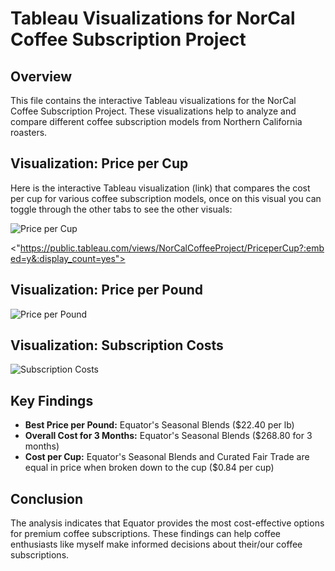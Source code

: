 # Tableau Visualizations for NorCal Coffee Subscription Project

## Overview
This file contains the interactive Tableau visualizations for the NorCal Coffee Subscription Project. These visualizations help to analyze and compare different coffee subscription models from Northern California roasters.

## Visualization: Price per Cup
Here is the interactive Tableau visualization (link) that compares the cost per cup for various coffee subscription models, once on this visual you can toggle through the other tabs to see the other visuals:

![Price per Cup](https://github.com/user-attachments/assets/15934ed5-4bef-4fdf-8f05-c5ec9a6e61da)

<"https://public.tableau.com/views/NorCalCoffeeProject/PriceperCup?:embed=y&:display_count=yes">

## Visualization: Price per Pound

![Price per Pound](https://github.com/user-attachments/assets/3074afcc-4076-4b03-8fa1-5f1f4c546345)

## Visualization: Subscription Costs

![Subscription Costs](https://github.com/user-attachments/assets/4f84508a-55a9-4df0-988d-6478f1f74140)

## Key Findings
- **Best Price per Pound:** Equator's Seasonal Blends ($22.40 per lb)
- **Overall Cost for 3 Months:** Equator's Seasonal Blends ($268.80 for 3 months)
- **Cost per Cup:** Equator's Seasonal Blends and Curated Fair Trade are equal in price when broken down to the cup ($0.84 per cup)

## Conclusion
The analysis indicates that Equator provides the most cost-effective options for premium coffee subscriptions. These findings can help coffee enthusiasts like myself make informed decisions about their/our coffee subscriptions.
